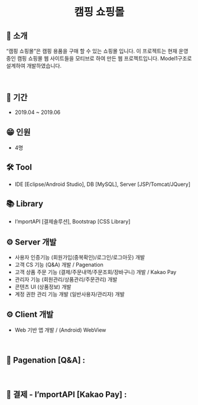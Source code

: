 <h1 align="center">
  캠핑 쇼핑몰
</h1>


## 👋 소개
“캠핑 쇼핑몰”은 캠핑 용품을 구매 할 수 있는 쇼핑몰 입니다. 이 프로젝트는 현재 운영
중인 캠핑 쇼핑몰 웹 사이트들을 모티브로 하여 만든 웹 프로젝트입니다.
Model1구조로 설계하여 개발하였습니다.



<br>


## 📅 기간
- 2019.04 ~ 2019.06

## 😁 인원
- 4명

## 🛠 Tool
-  IDE [Eclipse/Android Studio], DB [MySQL], Server [JSP/Tomcat/JQuery]

## 📚 Library
-  I’mportAPI [결제솔루션], Bootstrap [CSS Library]

## ⚙️ Server 개발 
- 사용자 인증기능 (회원가입(중복확인)/로그인/로그아웃) 개발
- 고객 CS 기능 (Q&A) 개발 / Pagenation
- 고객 상품 주문 기능 (결제/주문내역/주문조회/장바구니) 개발 / Kakao Pay
- 관리자 기능 (회원관리/상품관리/주문관리) 개발
- 콘텐츠 UI (상품정보) 개발
- 계정 권한 관리 기능 개발 (일반사용자/관리자) 개발

## ⚙️ Client 개발 
- Web 기반 앱 개발 / (Android) WebView

<br>

## 👀 Pagenation [Q&A] :


<br>

## 👀 결제 - I’mportAPI [Kakao Pay] :


